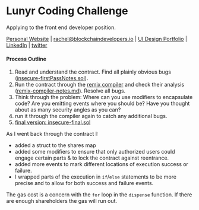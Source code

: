 # Lunyr Coding Challenge

Applying to the front end developer position.

[Personal Website](http://www.rachelralston.com)  |  [rachel@blockchaindevelopers.io](mailto:rachel@blockchaindevelopers.io)  |  [UI Design Portfolio](http://www.dribbble.com/)  |  [LinkedIn](http://www.linkedin.com)  |  [twitter](http://www.twitter.com/rachelralston)

#### Process Outline
1. Read and understand the contract. Find all plainly obvious bugs  ([insecure-firstPassNotes.sol](https://github.com/rachel-ftw/lunyr-challenge/blob/master/insecure-firstPassNotes.sol)).
1. Run the contract through the [remix compiler](https://remix.ethereum.org/) and check their analysis ([remix-compiler-notes.md](https://github.com/rachel-ftw/lunyr-challenge/blob/master/remix-compiler-notes.md)). Resolve all bugs.
1. Think through the problem: Where can you use modifiers to encapsulate code? Are you emitting events where you should be? Have you thought about as many security angles as you can?
1. run it through the compiler again to catch any additional bugs.
1. [final version: insecure-final.sol](https://github.com/rachel-ftw/lunyr-challenge/blob/master/insecure-final.sol)

As I went back through the contract I:
- added a struct to the shares map
- added some modifiers to ensure that only authorized users could engage certain parts & to lock the contract against reentrance.
- added more events to mark different locations of execution success or failure.
- I wrapped parts of the execution in `if`/`else` statements to be more precise and to allow for both success and failure events.

The gas cost is a concern with the `for` loop in the `dispense` function. If there are enough shareholders the gas will run out.
